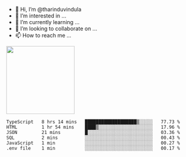- 👋 Hi, I’m @tharinduvindula
- 👀 I’m interested in ...
- 🌱 I’m currently learning ...
- 💞️ I’m looking to collaborate on ...
- 📫 How to reach me ...

<!---
tharinduvindula/tharinduvindula is a ✨ special ✨ repository because its `README.md` (this file) appears on your GitHub profile.
You can click the Preview link to take a look at your changes.
--->

<img height="180em" src="https://github-readme-stats.vercel.app/api?username=tharinduvindula&show_icons=true&hide_border=false&&count_private=true&include_all_commits=true" />


<!--START_SECTION:waka-->

```text
TypeScript   8 hrs 14 mins   ███████████████████▒░░░░░   77.73 %
HTML         1 hr 54 mins    ████▒░░░░░░░░░░░░░░░░░░░░   17.96 %
JSON         21 mins         █░░░░░░░░░░░░░░░░░░░░░░░░   03.36 %
SQL          2 mins          ░░░░░░░░░░░░░░░░░░░░░░░░░   00.43 %
JavaScript   1 min           ░░░░░░░░░░░░░░░░░░░░░░░░░   00.27 %
.env file    1 min           ░░░░░░░░░░░░░░░░░░░░░░░░░   00.17 %
```

<!--END_SECTION:waka-->
